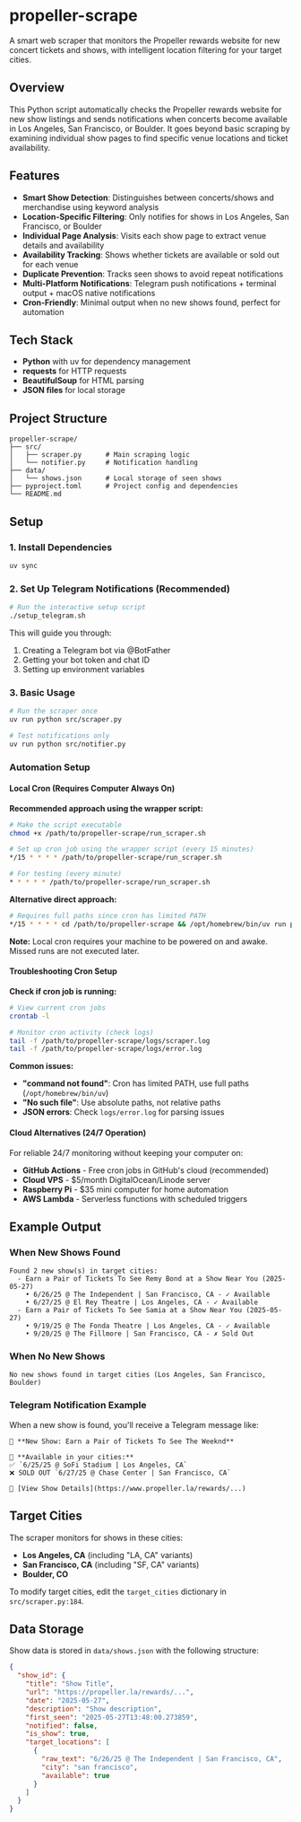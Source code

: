 # propeller-scrape

A smart web scraper that monitors the Propeller rewards website for new concert tickets and shows, with intelligent location filtering for your target cities.

## Overview
This Python script automatically checks the Propeller rewards website for new show listings and sends notifications when concerts become available in Los Angeles, San Francisco, or Boulder. It goes beyond basic scraping by examining individual show pages to find specific venue locations and ticket availability.

## Features
- **Smart Show Detection**: Distinguishes between concerts/shows and merchandise using keyword analysis
- **Location-Specific Filtering**: Only notifies for shows in Los Angeles, San Francisco, or Boulder
- **Individual Page Analysis**: Visits each show page to extract venue details and availability
- **Availability Tracking**: Shows whether tickets are available or sold out for each venue
- **Duplicate Prevention**: Tracks seen shows to avoid repeat notifications
- **Multi-Platform Notifications**: Telegram push notifications + terminal output + macOS native notifications
- **Cron-Friendly**: Minimal output when no new shows found, perfect for automation

## Tech Stack
- **Python** with uv for dependency management
- **requests** for HTTP requests
- **BeautifulSoup** for HTML parsing
- **JSON files** for local storage

## Project Structure
```
propeller-scrape/
├── src/
│   ├── scraper.py      # Main scraping logic
│   └── notifier.py     # Notification handling
├── data/
│   └── shows.json      # Local storage of seen shows
├── pyproject.toml      # Project config and dependencies
└── README.md
```

## Setup

### 1. Install Dependencies
```bash
uv sync
```

### 2. Set Up Telegram Notifications (Recommended)
```bash
# Run the interactive setup script
./setup_telegram.sh
```

This will guide you through:
1. Creating a Telegram bot via @BotFather
2. Getting your bot token and chat ID
3. Setting up environment variables

### 3. Basic Usage
```bash
# Run the scraper once
uv run python src/scraper.py

# Test notifications only
uv run python src/notifier.py
```

### Automation Setup

#### Local Cron (Requires Computer Always On)

**Recommended approach using the wrapper script:**
```bash
# Make the script executable
chmod +x /path/to/propeller-scrape/run_scraper.sh

# Set up cron job using the wrapper script (every 15 minutes)
*/15 * * * * /path/to/propeller-scrape/run_scraper.sh

# For testing (every minute)
* * * * * /path/to/propeller-scrape/run_scraper.sh
```

**Alternative direct approach:**
```bash
# Requires full paths since cron has limited PATH
*/15 * * * * cd /path/to/propeller-scrape && /opt/homebrew/bin/uv run python src/scraper.py
```

**Note:** Local cron requires your machine to be powered on and awake. Missed runs are not executed later.

#### Troubleshooting Cron Setup

**Check if cron job is running:**
```bash
# View current cron jobs
crontab -l

# Monitor cron activity (check logs)
tail -f /path/to/propeller-scrape/logs/scraper.log
tail -f /path/to/propeller-scrape/logs/error.log
```

**Common issues:**
- **"command not found"**: Cron has limited PATH, use full paths (`/opt/homebrew/bin/uv`)
- **"No such file"**: Use absolute paths, not relative paths
- **JSON errors**: Check `logs/error.log` for parsing issues

#### Cloud Alternatives (24/7 Operation)
For reliable 24/7 monitoring without keeping your computer on:

- **GitHub Actions** - Free cron jobs in GitHub's cloud (recommended)
- **Cloud VPS** - $5/month DigitalOcean/Linode server
- **Raspberry Pi** - $35 mini computer for home automation
- **AWS Lambda** - Serverless functions with scheduled triggers

## Example Output

### When New Shows Found
```
Found 2 new show(s) in target cities:
  - Earn a Pair of Tickets To See Remy Bond at a Show Near You (2025-05-27)
    • 6/26/25 @ The Independent | San Francisco, CA - ✓ Available
    • 6/27/25 @ El Rey Theatre | Los Angeles, CA - ✓ Available
  - Earn a Pair of Tickets To See Samia at a Show Near You (2025-05-27)
    • 9/19/25 @ The Fonda Theatre | Los Angeles, CA - ✓ Available
    • 9/20/25 @ The Fillmore | San Francisco, CA - ✗ Sold Out
```

### When No New Shows
```
No new shows found in target cities (Los Angeles, San Francisco, Boulder)
```

### Telegram Notification Example
When a new show is found, you'll receive a Telegram message like:
```
🎵 **New Show: Earn a Pair of Tickets To See The Weeknd**

📍 **Available in your cities:**
✅ `6/25/25 @ SoFi Stadium | Los Angeles, CA`
❌ SOLD OUT `6/27/25 @ Chase Center | San Francisco, CA`

🔗 [View Show Details](https://www.propeller.la/rewards/...)
```

## Target Cities

The scraper monitors for shows in these cities:
- **Los Angeles, CA** (including "LA, CA" variants)
- **San Francisco, CA** (including "SF, CA" variants)  
- **Boulder, CO**

To modify target cities, edit the `target_cities` dictionary in `src/scraper.py:184`.

## Data Storage

Show data is stored in `data/shows.json` with the following structure:
```json
{
  "show_id": {
    "title": "Show Title",
    "url": "https://propeller.la/rewards/...",
    "date": "2025-05-27",
    "description": "Show description",
    "first_seen": "2025-05-27T13:48:00.273859",
    "notified": false,
    "is_show": true,
    "target_locations": [
      {
        "raw_text": "6/26/25 @ The Independent | San Francisco, CA",
        "city": "san francisco", 
        "available": true
      }
    ]
  }
}
```
